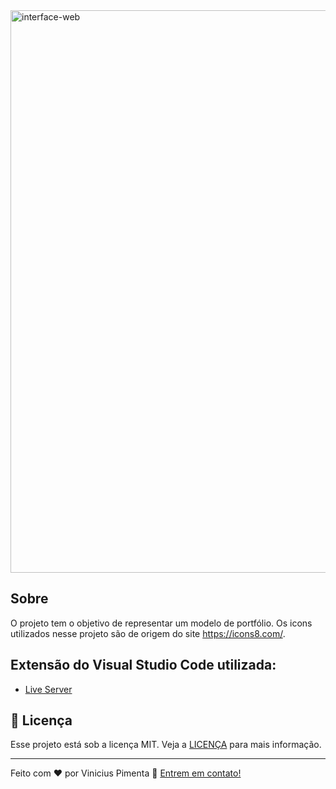 <img alt="interface-web" title="interface-web" src=".github/assets/gifs/portfolio.gif" width="900"/>

## Sobre
O projeto tem o objetivo de representar um modelo de portfólio.
Os icons utilizados nesse projeto são de origem do site https://icons8.com/.

## Extensão do Visual Studio Code utilizada:
-  [Live Server](https://marketplace.visualstudio.com/items?itemName=ritwickdey.LiveServer)

## :memo: Licença
Esse projeto está sob a licença MIT. Veja a [LICENÇA](./LICENSE) para mais informação.

---

Feito com ♥ por Vinicius Pimenta :wave: [Entrem em contato!](https://www.linkedin.com/in/vinicius-pimenta-195b04181/)
